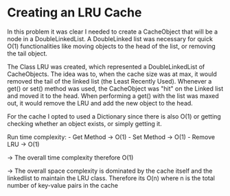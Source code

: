 # Creating an LRU Cache

In this problem it was clear I needed to create a CacheObject that will be a node in a DoubleLinkedList. A DoubleLinked list was necessary for quick O(1) functionalities like moving objects to the head of the list, or removing the tail object.

The Class LRU was created, which represented a DoubleLinkedList of CacheObjects. The idea was to, when the cache size was at max, it would removed the tail of the linked list (the Least Recently Used). Whenever a get() or set() method was used, the CacheObject was "hit" on the Linked list and moved it to the head. When performing a get() with the list was maxed out, it would remove the LRU and add the new object to the head.

For the cache I opted to used a Dictionary since there is also O(1) or getting checking whether an object exists, or simply getting it.

Run time complexity: 
    - Get Method -> O(1)
    - Set Method -> O(1)
    - Remove LRU -> O(1)

-> The overall time complexity therefore O(1)


-> The overall space complexity is dominated by the cache itself and the linkedlist to maintain the LRU class. Therefore its O(n) where n is the total number of key-value pairs in the cache